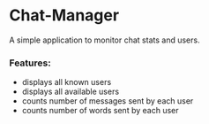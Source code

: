 # Chat-Manager

A simple application to monitor chat stats and users.

### Features:
* displays all known users
* displays all available users
* counts number of messages sent by each user
* counts number of words sent by each user
